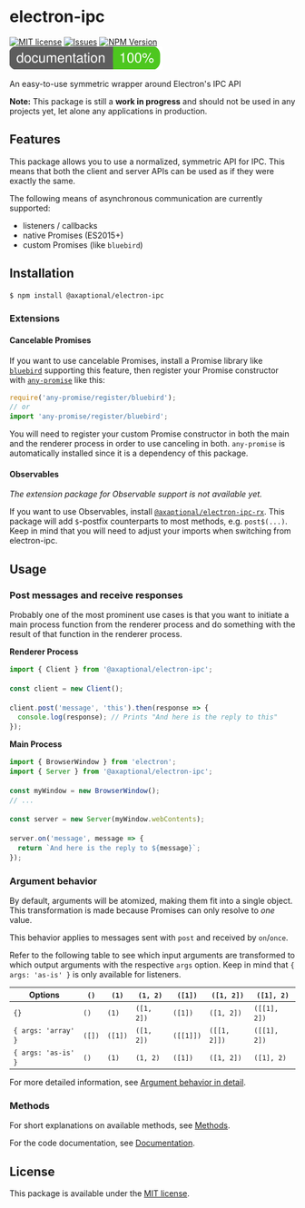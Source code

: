 # electron-ipc

[![MIT license](https://img.shields.io/github/license/axaptional/electron-ipc.svg)][LICENSE]
[![Issues](https://img.shields.io/github/issues/axaptional/electron-ipc.svg)][ISSUES]
[![NPM Version](https://img.shields.io/npm/v/@axaptional/electron-ipc.svg)][NPM]
[![Documentation Coverage](docs/images/coverage-badge-documentation.svg)][PAGES]

An easy-to-use symmetric wrapper around Electron's IPC API

**Note:**
This package is still a **work in progress** and should not be used in any
projects yet, let alone any applications in production.

## Features

This package allows you to use a normalized, symmetric API for IPC.
This means that both the client and server APIs can be used as if they were
exactly the same.

The following means of asynchronous communication are currently supported:

- listeners / callbacks
- native Promises (ES2015+)
- custom Promises (like `bluebird`)

## Installation

```bash
$ npm install @axaptional/electron-ipc
```

### Extensions

#### Cancelable Promises

If you want to use cancelable Promises, install a Promise library like
[`bluebird`][bluebird] supporting this feature,
then register your Promise constructor with
[`any-promise`][any-promise] like this:

```js
require('any-promise/register/bluebird');
// or
import 'any-promise/register/bluebird';
```

You will need to register your custom Promise constructor in both the main and
the renderer process in order to use canceling in both.
`any-promise` is automatically installed since it is a dependency of this
package.

#### Observables

_The extension package for Observable support is not available yet._

If you want to use Observables, install
[`@axaptional/electron-ipc-rx`][electron-ipc-rx].
This package will add `$`-postfix counterparts to most methods,
e.g. `post$(...)`.
Keep in mind that you will need to adjust your imports when switching from
electron-ipc.

## Usage

### Post messages and receive responses

Probably one of the most prominent use cases is that you want to initiate a
main process function from the renderer process and do something with the
result of that function in the renderer process.

**Renderer Process**

```js
import { Client } from '@axaptional/electron-ipc';

const client = new Client();

client.post('message', 'this').then(response => {
  console.log(response); // Prints "And here is the reply to this"
});
```

**Main Process**

```js
import { BrowserWindow } from 'electron';
import { Server } from '@axaptional/electron-ipc';

const myWindow = new BrowserWindow();
// ...

const server = new Server(myWindow.webContents);

server.on('message', message => {
  return `And here is the reply to ${message}`;
});
```

### Argument behavior

By default, arguments will be atomized, making them fit into a single object.
This transformation is made because Promises can only resolve to _one_ value.

This behavior applies to messages sent with `post` and received by `on`/`once`.

Refer to the following table to see which input arguments are transformed to
which output arguments with the respective `args` option.
Keep in mind that `{ args: 'as-is' }` is only available for listeners.

| Options             | `()`   | `(1)`   | `(1, 2)`   | `([1])`   | `([1, 2])`   | `([1], 2)`   |
|---------------------|--------|---------|------------|-----------|--------------|--------------|
| `{}`                | `()`   | `(1)`   | `([1, 2])` | `([1])`   | `([1, 2])`   | `([[1], 2])` |
| `{ args: 'array' }` | `([])` | `([1])` | `([1, 2])` | `([[1]])` | `([[1, 2]])` | `([[1], 2])` |
| `{ args: 'as-is' }` | `()`   | `(1)`   | `(1, 2)`   | `([1])`   | `([1, 2])`   | `([1], 2)`   |

For more detailed information, see [Argument behavior in detail][arguments].

### Methods

For short explanations on available methods, see [Methods][methods].

For the code documentation, see [Documentation][PAGES].

## License

This package is available under the [MIT license][LICENSE].

<!-- References -->
[LICENSE]: https://github.com/axaptional/electron-ipc/blob/v0.2.0/LICENSE
[ISSUES]: https://github.com/axaptional/electron-ipc/issues
[NPM]: https://www.npmjs.com/package/@axaptional/electron-ipc
[PAGES]: https://axaptional.github.io/electron-ipc/

[arguments]: https://github.com/axaptional/electron-ipc/blob/v0.2.0/markdown/arguments.md
[methods]: https://github.com/axaptional/electron-ipc/blob/v0.2.0/markdown/methods.md

[electron-ipc-rx]: https://github.com/axaptional/electron-ipc-rx

[bluebird]: https://github.com/petkaantonov/bluebird
[any-promise]: https://github.com/kevinbeaty/any-promise
